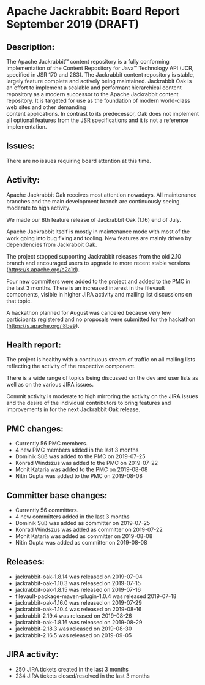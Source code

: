 <!--
   Licensed to the Apache Software Foundation (ASF) under one or more
   contributor license agreements.  See the NOTICE file distributed with
   this work for additional information regarding copyright ownership.
   The ASF licenses this file to You under the Apache License, Version 2.0
   (the "License"); you may not use this file except in compliance with
   the License.  You may obtain a copy of the License at

       http://www.apache.org/licenses/LICENSE-2.0

   Unless required by applicable law or agreed to in writing, software
   distributed under the License is distributed on an "AS IS" BASIS,
   WITHOUT WARRANTIES OR CONDITIONS OF ANY KIND, either express or implied.
   See the License for the specific language governing permissions and
   limitations under the License.
-->
Apache Jackrabbit: Board Report September 2019 (DRAFT)
==============================================

## Description: 
The Apache Jackrabbit™ content repository is a fully conforming
implementation of the Content Repository for Java™ Technology API
(JCR, specified in JSR 170 and 283). The Jackrabbit content 
repository is stable, largely feature complete and actively being
maintained. 
Jackrabbit Oak is an effort to implement a scalable and performant 
hierarchical content repository as a modern successor to the Apache
Jackrabbit content repository. It is targeted for use as the 
foundation of modern world-class web sites and other demanding  
content applications. In contrast to its predecessor, Oak does not 
implement all optional features from the JSR specifications and it 
is not a reference implementation. 
   
## Issues: 
There are no issues requiring board attention at this time.
   
## Activity: 
Apache Jackrabbit Oak receives most attention nowadays. All 
maintenance branches and the main development branch are 
continuously seeing moderate to high activity.

We made our 8th feature release of Jackrabbit Oak (1.16) end of July. 

Apache Jackrabbit itself is mostly in maintenance mode with most of 
the work going into bug fixing and tooling. New features are mainly
driven by dependencies from Jackrabbit Oak.

The project stopped supporting Jackrabbit releases from the old
2.10 branch and encouraged users to upgrade to more recent stable
versions (https://s.apache.org/c2a1d).

Four new committers were added to the project and added to the PMC in
the last 3 months. There is an increased interest in the filevault
components, visible in higher JIRA activity and mailing list discussions
on that topic.

A hackathon planned for August was canceled because very few participants
registered and no proposals were submitted for the hackathon
(https://s.apache.org/i8be9).

## Health report: 
The project is healthy with a continuous stream of traffic on all 
mailing lists reflecting the activity of the respective component. 

There is a wide range of topics being discussed on the dev and user
lists as well as on the various JIRA issues. 

Commit activity is moderate to high mirroring the activity on the 
JIRA issues and the desire of the individual contributors to bring
features and improvements in for the next Jackrabbit Oak release.

## PMC changes: 
   
 - Currently 56 PMC members. 
 - 4 new PMC members added in the last 3 months 
 - Dominik Süß was added to the PMC on 2019-07-25
 - Konrad Windszus was added to the PMC on 2019-07-22
 - Mohit Kataria was added to the PMC on 2019-08-08
 - Nitin Gupta was added to the PMC on 2019-08-08
   
## Committer base changes: 
   
 - Currently 56 committers. 
 - 4 new committers added in the last 3 months 
 - Dominik Süß was added as committer on 2019-07-25
 - Konrad Windszus was added as committer on 2019-07-22
 - Mohit Kataria was added as committer on 2019-08-08
 - Nitin Gupta was added as committer on 2019-08-08
   
## Releases: 
   
 - jackrabbit-oak-1.8.14 was released on 2019-07-04
 - jackrabbit-oak-1.10.3 was released on 2019-07-15
 - jackrabbit-oak-1.8.15 was released on 2019-07-16
 - filevault-package-maven-plugin-1.0.4 was released 2019-07-18
 - jackrabbit-oak-1.16.0 was released on 2019-07-29
 - jackrabbit-oak-1.10.4 was released on 2019-08-16
 - jackrabbit-2.19.4 was released on 2019-08-26
 - jackrabbit-oak-1.8.16 was released on 2019-08-29
 - jackrabbit-2.18.3 was released on 2019-08-30
 - jackrabbit-2.16.5 was released on 2019-09-05
   
## JIRA activity: 
   
 - 250 JIRA tickets created in the last 3 months 
 - 234 JIRA tickets closed/resolved in the last 3 months 